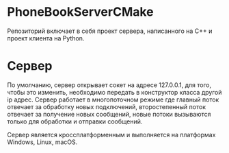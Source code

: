 # PhoneBookServerCMake

Репозиторий включает в себя проект сервера, написанного на C++ и проект клиента на Python.

# Сервер
По умолчанию, сервер открывает сокет на адресе 127.0.0.1, для того, чтобы это изменить, необходимо передать в конструктор класса другой ip адрес.
Сервер работает в многопоточном режиме где главный поток отвечает за обработку новых подключений, второстепенный поток отвечает за получение новых сообщений, новые потоки вызываются только для обработки и отправки сообщений.

Сервер является кроссплатформенным и выполняется на платформах Windows, Linux, macOS.


